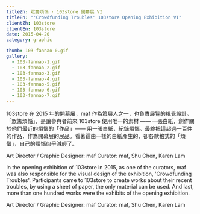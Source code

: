 ```yaml
---
titleZh: 眾籌煩惱 · 103store 開幕展 VI
titleEn: "'Crowdfunding Troubles' 103store Opening Exhibition VI"
clientZh: 103store
clientEn: 103store
date: 2015-04-20
category: graphic

thumb: 103-fannao-0.gif
gallery:
  - 103-fannao-1.gif
  - 103-fannao-2.gif
  - 103-fannao-3.gif
  - 103-fannao-4.gif
  - 103-fannao-5.gif
  - 103-fannao-6.gif
  - 103-fannao-7.gif
---
```


103store 在 2015 年的開幕展，maf 作為策展人之一，也負責展覽的視覺設計。「眾籌煩惱」，是讓參與者前來 103store 使用唯一的素材 —— 一張白紙，創作關於他們最近的煩惱的「作品」—— 用一張白紙，紀錄煩惱。最終把這超過一百件的作品，作為開幕展的展品。看著這由一樣的白紙產生的、卻各款格式的「煩惱」，自己的煩惱似乎減輕了。

Art Director / Graphic Designer: maf
Curator: maf, Shu Chen, Karen Lam

<!-- lang -->

In the opening exhibition of 103store in 2015, as one of the curators, maf was also responsible for the visual design of the exhibition, 'Crowdfunding Troubles'. Participants came to 103store to create works about their recent troubles, by using a sheet of paper, the only material can be used. And last, more than one hundred works were the exhibits of the opening exhibition.

Art Director / Graphic Designer: maf
Curator: maf, Shu Chen, Karen Lam
